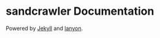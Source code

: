 # sandcrawler Documentation
Powered by [Jekyll](http://jekyllrb.com/) and [lanyon](https://github.com/poole/lanyon).
